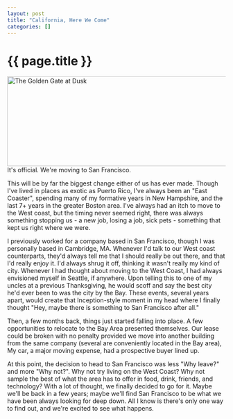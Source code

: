 ```yaml
---
layout: post
title: "California, Here We Come"
categories: []
---
```


{{ page.title }}
================

<a href="https://www.flickr.com/photos/craighudsonphoto/8264780088/" title="The Golden Gate at Dusk by Craig Hudson Photography, on Flickr"><img src="http://farm9.staticflickr.com/8079/8264780088_6d3484465d_c.jpg" width="790" height="207" alt="The Golden Gate at Dusk"></a>
It's official. We're moving to San Francisco.

This will be by far the biggest change either of us has ever made. Though I've lived in places as exotic as Puerto Rico, I've always been an "East Coaster", spending many of my formative years in New Hampshire, and the last 7+ years in the greater Boston area. I've always had an itch to move to the West coast, but the timing never seemed right, there was always something stopping us - a new job, losing a job, sick pets - something that kept us right where we were.

I previously worked for a company based in San Francisco, though I was personally based in Cambridge, MA. Whenever I'd talk to our West coast counterparts, they'd always tell me that I should really be out there, and that I'd really enjoy it. I'd always shrug it off, thinking it wasn't really my kind of city. Whenever I had thought about moving to the West Coast, I had always envisioned myself in Seattle, if anywhere. Upon telling this to one of my uncles at a previous Thanksgiving, he would scoff and say the best city he'd ever been to was the city by the Bay. These events, several years apart, would create that Inception-style moment in my head where I finally thought "Hey, maybe there is something to San Francisco after all."

Then, a few months back, things just started falling into place. A few opportunities to relocate to the Bay Area presented themselves. Our lease could be broken with no penalty provided we move into another building from the same company (several are conveniently located in the Bay area), My car, a major moving expense, had a prospective buyer lined up.

At this point, the decision to head to San Francisco was less "Why leave?" and more "Why not?". Why not try living on the West Coast? Why not sample the best of what the area has to offer in food, drink, friends, and technology? With a lot of thought, we finally decided to go for it. Maybe we'll be back in a few years; maybe we'll find San Francisco to be what we have been always looking for deep down. All I know is there's only one way to find out, and we're excited to see what happens.

